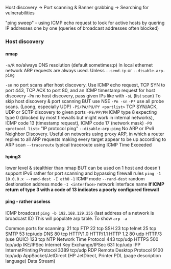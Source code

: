 Host discovery -> Port scanning & Banner grabbing -> Searching for vulnerabilities

"ping sweep" -  using ICMP echo request to look for active hosts by quering IP addresses one by one (queries of broadcast addresses often blocked)

### Host discovery
#### nmap
`-n/R` no/always DNS resolution (default sometimes:p)
In local ethernet network ARP requests are always used. Unless `--send-ip` or `--disable-arp-ping`

`-sn` no port scans after host discovery. Use ICMP echo request, TCP SYN to port 443, TCP ACK to port 80, and an ICMP timestamp request for host discovery
`-Pn` no host discovery, pass given IPs like with `-sL` (list scan)
To skip host discovery & port scanning BUT use NSE `-Pn -sn`
`-P*` use all probe scans. (Loong, especially UDP)
  `-PS/PA/PU/PY <portlist>` TCP SYN/ACK, UDP or SCTP discovery to given ports
  `-PE/PP/PM` ICMP type 8 expecting type 0 (blocked by most firewalls but might work in internal networks), ICMP code 13 (timestamp request), ICMP code 17 (network mask)
  `-PO <protocol list>` "IP protocol ping"
`--disable-arp-ping` No ARP or IPv6 Neighbor Discovery. Useful on networks using proxy ARP, in which a router replies to all ARP requests making every target appear to be up according to ARP scan
`--traceroute` typical traceroute using ICMP Time Exceeded
#### hping3
lower level & stealthier than nmap BUT can be used on 1 host and doesn't support IPv6
rather for port scanning and bypassing firewall rules
  `ping -1 10.0.0.x --rand-dest -I eth0`
        `-1` ICMP mode
        `--rand-dest` random destionation address mode
        `-I <interface>` network interface name
**If ICMP return of type 3 with a code of 13 indicates a poorly configured firewall**
#### ping - rather useless
ICMP broadcast `ping -b 192.168.129.255` (last address of a network is broadcast ID)
This will populate arp table. To show `arp -a`



Common ports for scanning:
21 tcp FTP
22 tcp SSH
23 tcp telnet
25 tcp SMTP
53 tcp/udp DNS
80 tcp HTTP/1.0 HTTP/1.1 HTTP 1.2
80 udp HTTP/3 (use QUIC)
123 tcp NTP Network Time Protocol
443 tcp/udp HTTPS
500 tcp/udp IKE/IPSec Internet Key Exchange/IPSec
631 tcp/udp IPP InternetPrinting Protocol
3389 tcp/udp RDP Remote Desktop Protocol
9100 tcp/udp AppSocket/JetDirect (HP JetDirect, Printer PDL (page description language) Data Stream)
